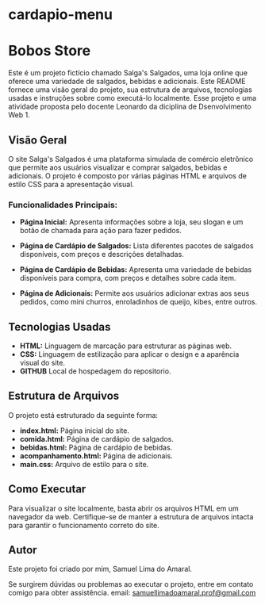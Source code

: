 # cardapio-menu
# Bobos Store

Este é um projeto fictício chamado Salga's Salgados, uma loja online que oferece uma variedade de salgados, bebidas e adicionais. Este README fornece uma visão geral do projeto, sua estrutura de arquivos, tecnologias usadas e instruções sobre como executá-lo localmente. Esse projeto e uma atividade proposta pelo docente Leonardo da diciplina de Dsenvolvimento Web 1.

## Visão Geral

O site Salga's Salgados é uma plataforma simulada de comércio eletrônico que permite aos usuários visualizar e comprar salgados, bebidas e adicionais. O projeto é composto por várias páginas HTML e arquivos de estilo CSS para a apresentação visual.

### Funcionalidades Principais:

- **Página Inicial:** Apresenta informações sobre a loja, seu slogan e um botão de chamada para ação para fazer pedidos.
  
- **Página de Cardápio de Salgados:** Lista diferentes pacotes de salgados disponíveis, com preços e descrições detalhadas.

- **Página de Cardápio de Bebidas:** Apresenta uma variedade de bebidas disponíveis para compra, com preços e detalhes sobre cada item.

- **Página de Adicionais:** Permite aos usuários adicionar extras aos seus pedidos, como mini churros, enroladinhos de queijo, kibes, entre outros.

## Tecnologias Usadas

- **HTML:** Linguagem de marcação para estruturar as páginas web.
- **CSS:** Linguagem de estilização para aplicar o design e a aparência visual do site.
- **GITHUB** Local de hospedagem do repositorio.

## Estrutura de Arquivos

O projeto está estruturado da seguinte forma:

- **index.html:** Página inicial do site.
- **comida.html:** Página de cardápio de salgados.
- **bebidas.html:** Página de cardápio de bebidas.
- **acompanhamento.html:** Página de adicionais.
- **main.css:** Arquivo de estilo para o site.

## Como Executar

Para visualizar o site localmente, basta abrir os arquivos HTML em um navegador da web. Certifique-se de manter a estrutura de arquivos intacta para garantir o funcionamento correto do site.

## Autor

Este projeto foi criado por mim, Samuel Lima do Amaral.

Se surgirem dúvidas ou problemas ao executar o projeto, entre em contato comigo para obter assistência.
 email: samuellimadoamaral.prof@gmail.com